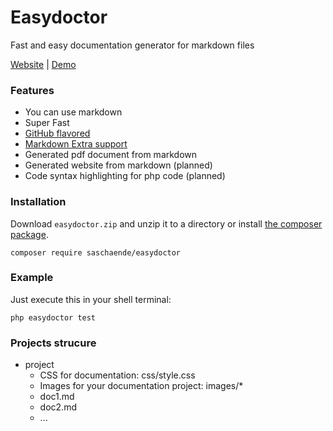 # Easydoctor

Fast and easy documentation generator for markdown files

[Website](http://easydoctor.sascha-ende.de) | [Demo](http://easydoctor.sascha-ende.de/demo)

### Features

* You can use markdown
* Super Fast
* [GitHub flavored](https://help.github.com/articles/github-flavored-markdown)
* [Markdown Extra support](https://github.com/erusev/parsedown-extra)
* Generated pdf document from markdown
* Generated website from markdown (planned)
* Code syntax highlighting for php code (planned)

### Installation

Download `easydoctor.zip` and unzip it to a directory or install [the composer package](https://packagist.org/packages/saschaende/easydoctor).

    composer require saschaende/easydoctor

### Example

Just execute this in your shell terminal:

``` 
php easydoctor test
```

### Projects strucure

* project
    * CSS for documentation: css/style.css
    * Images for your documentation project: images/*
    * doc1.md
    * doc2.md
    * ...
